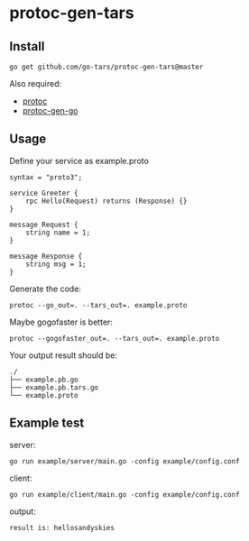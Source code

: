 # protoc-gen-tars


## Install

```
go get github.com/go-tars/protoc-gen-tars@master
```

Also required:

- [protoc](https://github.com/google/protobuf)
- [protoc-gen-go](https://github.com/golang/protobuf)

## Usage

Define your service as example.proto

```
syntax = "proto3";

service Greeter {
	rpc Hello(Request) returns (Response) {}
}

message Request {
	string name = 1;
}

message Response {
	string msg = 1;
}
```

Generate the code:

```
protoc --go_out=. --tars_out=. example.proto
```

Maybe gogofaster is better:

```
protoc --gogofaster_out=. --tars_out=. example.proto
```

Your output result should be:

```
./
├── example.pb.go
├── example.pb.tars.go
└── example.proto
```

## Example test

server:
```
go run example/server/main.go -config example/config.conf
```

client:
```
go run example/client/main.go -config example/config.conf
```

output:
```
result is: hellosandyskies
```